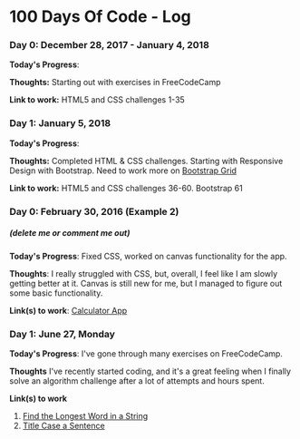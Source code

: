 # 100 Days Of Code - Log

### Day 0: December 28, 2017 - January 4, 2018
**Today's Progress**: 

**Thoughts:** Starting out with exercises in FreeCodeCamp

**Link to work:** HTML5 and CSS challenges 1-35

### Day 1: January 5, 2018
**Today's Progress**: 

**Thoughts:** Completed HTML & CSS challenges. Starting with Responsive Design with Bootstrap.
Need to work more on [Bootstrap Grid](https://www.freecodecamp.org/challenges/use-the-bootstrap-grid-to-put-elements-side-by-side)

**Link to work:** HTML5 and CSS challenges 36-60. Bootstrap 61

### Day 0: February 30, 2016 (Example 2)
##### (delete me or comment me out)

**Today's Progress**: Fixed CSS, worked on canvas functionality for the app.

**Thoughts**: I really struggled with CSS, but, overall, I feel like I am slowly getting better at it. Canvas is still new for me, but I managed to figure out some basic functionality.

**Link(s) to work**: [Calculator App](http://www.example.com)
















### Day 1: June 27, Monday

**Today's Progress**: I've gone through many exercises on FreeCodeCamp.

**Thoughts** I've recently started coding, and it's a great feeling when I finally solve an algorithm challenge after a lot of attempts and hours spent.

**Link(s) to work**
1. [Find the Longest Word in a String](https://www.freecodecamp.com/challenges/find-the-longest-word-in-a-string)
2. [Title Case a Sentence](https://www.freecodecamp.com/challenges/title-case-a-sentence)
